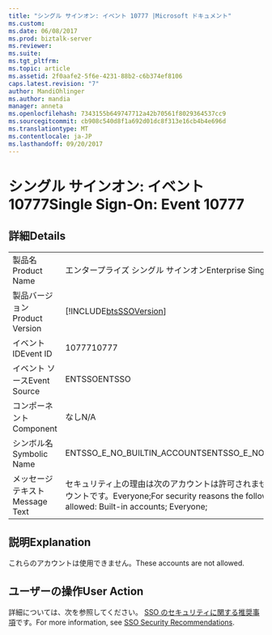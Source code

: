 ```yaml
---
title: "シングル サインオン: イベント 10777 |Microsoft ドキュメント"
ms.custom: 
ms.date: 06/08/2017
ms.prod: biztalk-server
ms.reviewer: 
ms.suite: 
ms.tgt_pltfrm: 
ms.topic: article
ms.assetid: 2f0aafe2-5f6e-4231-88b2-c6b374ef8106
caps.latest.revision: "7"
author: MandiOhlinger
ms.author: mandia
manager: anneta
ms.openlocfilehash: 7343155b649747712a42b70561f8029364537cc9
ms.sourcegitcommit: cb908c540d8f1a692d01dc8f313e16cb4b4e696d
ms.translationtype: MT
ms.contentlocale: ja-JP
ms.lasthandoff: 09/20/2017
---
```

# <a name="single-sign-on-event-10777"></a><span data-ttu-id="caf05-102">シングル サインオン: イベント 10777</span><span class="sxs-lookup"><span data-stu-id="caf05-102">Single Sign-On: Event 10777</span></span>
## <a name="details"></a><span data-ttu-id="caf05-103">詳細</span><span class="sxs-lookup"><span data-stu-id="caf05-103">Details</span></span>  
  
|||  
|-|-|  
|<span data-ttu-id="caf05-104">製品名</span><span class="sxs-lookup"><span data-stu-id="caf05-104">Product Name</span></span>|<span data-ttu-id="caf05-105">エンタープライズ シングル サインオン</span><span class="sxs-lookup"><span data-stu-id="caf05-105">Enterprise Single Sign-On</span></span>|  
|<span data-ttu-id="caf05-106">製品バージョン</span><span class="sxs-lookup"><span data-stu-id="caf05-106">Product Version</span></span>|[!INCLUDE[btsSSOVersion](../includes/btsssoversion-md.md)]|  
|<span data-ttu-id="caf05-107">イベント ID</span><span class="sxs-lookup"><span data-stu-id="caf05-107">Event ID</span></span>|<span data-ttu-id="caf05-108">10777</span><span class="sxs-lookup"><span data-stu-id="caf05-108">10777</span></span>|  
|<span data-ttu-id="caf05-109">イベント ソース</span><span class="sxs-lookup"><span data-stu-id="caf05-109">Event Source</span></span>|<span data-ttu-id="caf05-110">ENTSSO</span><span class="sxs-lookup"><span data-stu-id="caf05-110">ENTSSO</span></span>|  
|<span data-ttu-id="caf05-111">コンポーネント</span><span class="sxs-lookup"><span data-stu-id="caf05-111">Component</span></span>|<span data-ttu-id="caf05-112">なし</span><span class="sxs-lookup"><span data-stu-id="caf05-112">N/A</span></span>|  
|<span data-ttu-id="caf05-113">シンボル名</span><span class="sxs-lookup"><span data-stu-id="caf05-113">Symbolic Name</span></span>|<span data-ttu-id="caf05-114">ENTSSO_E_NO_BUILTIN_ACCOUNTS</span><span class="sxs-lookup"><span data-stu-id="caf05-114">ENTSSO_E_NO_BUILTIN_ACCOUNTS</span></span>|  
|<span data-ttu-id="caf05-115">メッセージ テキスト</span><span class="sxs-lookup"><span data-stu-id="caf05-115">Message Text</span></span>|<span data-ttu-id="caf05-116">セキュリティ上の理由は次のアカウントは許可されません。 ビルトイン アカウントです。Everyone;</span><span class="sxs-lookup"><span data-stu-id="caf05-116">For security reasons the following accounts are not allowed: Built-in accounts; Everyone;</span></span>|  
  
## <a name="explanation"></a><span data-ttu-id="caf05-117">説明</span><span class="sxs-lookup"><span data-stu-id="caf05-117">Explanation</span></span>  
 <span data-ttu-id="caf05-118">これらのアカウントは使用できません。</span><span class="sxs-lookup"><span data-stu-id="caf05-118">These accounts are not allowed.</span></span>  
  
## <a name="user-action"></a><span data-ttu-id="caf05-119">ユーザーの操作</span><span class="sxs-lookup"><span data-stu-id="caf05-119">User Action</span></span>  
 <span data-ttu-id="caf05-120">詳細については、次を参照してください。 [SSO のセキュリティに関する推奨事項](../core/sso-security-recommendations.md)です。</span><span class="sxs-lookup"><span data-stu-id="caf05-120">For more information, see [SSO Security Recommendations](../core/sso-security-recommendations.md).</span></span>